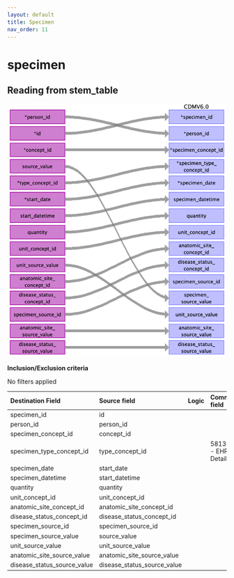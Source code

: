 ```yaml
---
layout: default
title: Specimen
nav_order: 11
---
```


# specimen

## Reading from stem_table

![](index_files/image16.png)

**Inclusion/Exclusion criteria**

No filters applied

| Destination Field           | Source field                | Logic | Comment field |
|:----------------------------|:----------------------------|:------|:--------------|
| specimen_id                 | id                          |       |               |
| person_id                   | person_id                   |       |               |
| specimen_concept_id         | concept_id                  |       |               |
| specimen_type_concept_id    | type_concept_id             |       | 581378 - EHR Detail|
| specimen_date               | start_date                  |       |               |
| specimen_datetime           | start_datetime              |       |               |
| quantity                    | quantity                    |       |               |
| unit_concept_id             | unit_concept_id             |       |               |
| anatomic_site_concept_id    | anatomic_site_concept_id    |       |               |
| disease_status_concept_id   | disease_status_concept_id   |       |               |
| specimen_source_id          | specimen_source_id          |       |               |
| specimen_source_value       | source_value                |       |               |
| unit_source_value           | unit_source_value           |       |               |
| anatomic_site_source_value  | anatomic_site_source_value  |       |               |
| disease_status_source_value | disease_status_source_value |       |               |

